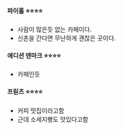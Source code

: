 #### **파이홀** ⭐⭐⭐⭐
- 사람이 많은듯 없는 카페이다.
- 신촌을 간다면 무난하게 괜찮은 곳이다.

#### **에디션 덴마크** ⭐⭐⭐⭐
- 카페인듯


#### **프릳츠** ⭐⭐⭐⭐ 
- 커피 맛집이라고함
- 근데 소세지빵도 맛있다고함